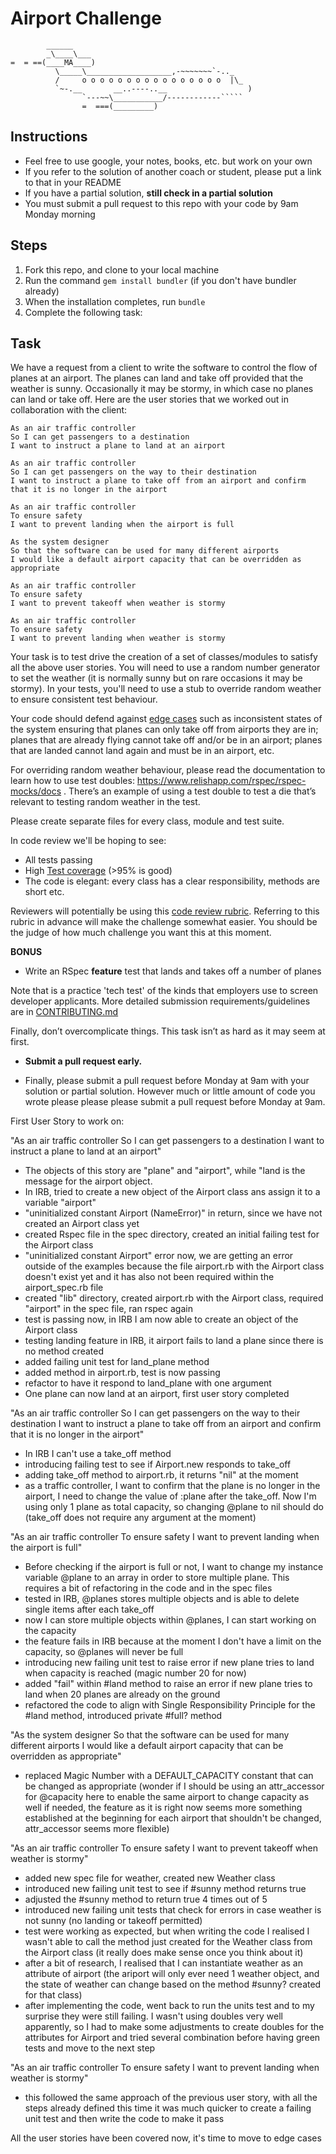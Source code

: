 Airport Challenge
=================

```
        ______
        _\____\___
=  = ==(____MA____)
          \_____\___________________,-~~~~~~~`-.._
          /     o o o o o o o o o o o o o o o o  |\_
          `~-.__       __..----..__                  )
                `---~~\___________/------------`````
                =  ===(_________)

```

Instructions
---------

* Feel free to use google, your notes, books, etc. but work on your own
* If you refer to the solution of another coach or student, please put a link to that in your README
* If you have a partial solution, **still check in a partial solution**
* You must submit a pull request to this repo with your code by 9am Monday morning

Steps
-------

1. Fork this repo, and clone to your local machine
2. Run the command `gem install bundler` (if you don't have bundler already)
3. When the installation completes, run `bundle`
4. Complete the following task:

Task
-----

We have a request from a client to write the software to control the flow of planes at an airport. The planes can land and take off provided that the weather is sunny. Occasionally it may be stormy, in which case no planes can land or take off.  Here are the user stories that we worked out in collaboration with the client:

```
As an air traffic controller 
So I can get passengers to a destination 
I want to instruct a plane to land at an airport

As an air traffic controller 
So I can get passengers on the way to their destination 
I want to instruct a plane to take off from an airport and confirm that it is no longer in the airport

As an air traffic controller 
To ensure safety 
I want to prevent landing when the airport is full 

As the system designer
So that the software can be used for many different airports
I would like a default airport capacity that can be overridden as appropriate

As an air traffic controller 
To ensure safety 
I want to prevent takeoff when weather is stormy 

As an air traffic controller 
To ensure safety 
I want to prevent landing when weather is stormy 
```

Your task is to test drive the creation of a set of classes/modules to satisfy all the above user stories. You will need to use a random number generator to set the weather (it is normally sunny but on rare occasions it may be stormy). In your tests, you'll need to use a stub to override random weather to ensure consistent test behaviour.

Your code should defend against [edge cases](http://programmers.stackexchange.com/questions/125587/what-are-the-difference-between-an-edge-case-a-corner-case-a-base-case-and-a-b) such as inconsistent states of the system ensuring that planes can only take off from airports they are in; planes that are already flying cannot take off and/or be in an airport; planes that are landed cannot land again and must be in an airport, etc.

For overriding random weather behaviour, please read the documentation to learn how to use test doubles: https://www.relishapp.com/rspec/rspec-mocks/docs . There’s an example of using a test double to test a die that’s relevant to testing random weather in the test.

Please create separate files for every class, module and test suite.

In code review we'll be hoping to see:

* All tests passing
* High [Test coverage](https://github.com/makersacademy/course/blob/main/pills/test_coverage.md) (>95% is good)
* The code is elegant: every class has a clear responsibility, methods are short etc. 

Reviewers will potentially be using this [code review rubric](docs/review.md).  Referring to this rubric in advance will make the challenge somewhat easier.  You should be the judge of how much challenge you want this at this moment.

**BONUS**

* Write an RSpec **feature** test that lands and takes off a number of planes

Note that is a practice 'tech test' of the kinds that employers use to screen developer applicants.  More detailed submission requirements/guidelines are in [CONTRIBUTING.md](CONTRIBUTING.md)

Finally, don’t overcomplicate things. This task isn’t as hard as it may seem at first.

* **Submit a pull request early.**

* Finally, please submit a pull request before Monday at 9am with your solution or partial solution.  However much or little amount of code you wrote please please please submit a pull request before Monday at 9am.


First User Story to work on:

"As an air traffic controller 
So I can get passengers to a destination 
I want to instruct a plane to land at an airport"

- The objects of this story are "plane" and "airport", while "land is the message for the airport object.
- In IRB, tried to create a new object of the Airport class ans assign it to a variable "airport"
- "uninitialized constant Airport (NameError)" in return, since we have not created an Airport class yet
- created Rspec file in the spec directory, created an initial failing test for the Airport class
- "uninitialized constant Airport" error now, we are getting an error outside of the examples because the file airport.rb with the Airport class doesn't exist yet and it has also not been required within the airport_spec.rb file
- created "lib" directory, created airport.rb with the Airport class, required "airport" in the spec file, ran rspec again
- test is passing now, in IRB I am now able to create an object of the Airport class
- testing landing feature in IRB, it airport fails to land a plane since there is no method created
- added failing unit test for land_plane method
- added method in airport.rb, test is now passing
- refactor to have it respond to land_plane with one argument
- One plane can now land at an airport, first user story completed

"As an air traffic controller 
So I can get passengers on the way to their destination 
I want to instruct a plane to take off from an airport and confirm that it is no longer in the airport"

- In IRB I can't use a take_off method
- introducing failing test to see if Airport.new responds to take_off
- adding take_off method to airport.rb, it returns "nil" at the moment
- as a traffic controller, I want to confirm that the plane is no longer in the airport, I need to change the value of :plane after the take_off. Now I'm using only 1 plane as total capacity, so changing @plane to nil should do (take_off does not require any argument at the moment)

"As an air traffic controller 
To ensure safety 
I want to prevent landing when the airport is full"

- Before checking if the airport is full or not, I want to change my instance variable @plane to an array in order to store multiple plane. This requires a bit of refactoring in the code and in the spec files
- tested in IRB, @planes stores multiple objects and is able to delete single items after each take_off
- now I can store multiple objects within @planes, I can start working on the capacity
- the feature fails in IRB because at the moment I don't have a limit on the capacity, so @planes will never be full
- introducing new failing unit test to raise error if new plane tries to land when capacity is reached (magic number 20 for now)
- added "fail" within #land method to raise an error if new plane tries to land when 20 planes are already on the ground
- refactored the code to align with Single Responsibility Principle for the #land method, introduced private #full? method

"As the system designer
So that the software can be used for many different airports
I would like a default airport capacity that can be overridden as appropriate"

- replaced Magic Number with a DEFAULT_CAPACITY constant that can be changed as appropriate (wonder if I should be using an attr_accessor for @capacity here to enable the same airport to change capacity as well if needed, the feature as it is right now seems more something established at the beginning for each airport that shouldn't be changed, attr_accessor seems more flexible)

"As an air traffic controller 
To ensure safety 
I want to prevent takeoff when weather is stormy"

- added new spec file for weather, created new Weather class
- introduced new failing unit test to see if #sunny method returns true
- adjusted the #sunny method to return true 4 times out of 5
- introduced new failing unit tests that check for errors in case weather is not sunny (no landing or takeoff permitted)
- test were working as expected, but when writing the code I realised I wasn't able to call the method just created for the Weather class from the Airport class (it really does make sense once you think about it)
- after a bit of research, I realised that I can instantiate weather as an attribute of airport (the ariport will only ever need 1 weather object, and the state of weather can change based on the method #sunny? created for that class)
- after implementing the code, went back to run the units test and to my surprise they were still failing. I wasn't using doubles very well apparently, so I had to make some adjustments to create doubles for the attributes for Airport and tried several combination before having green tests and move to the next step

"As an air traffic controller 
To ensure safety 
I want to prevent landing when weather is stormy"

- this followed the same approach of the previous user story, with all the steps already defined this time it was much quicker to create a failing unit test and then write the code to make it pass

All the user stories have been covered now, it's time to move to edge cases
